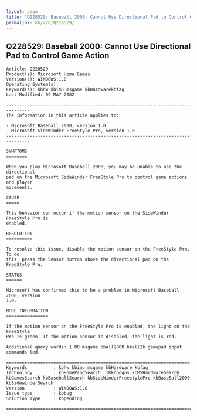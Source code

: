 ```yaml
---
layout: page
title: "Q228529: Baseball 2000: Cannot Use Directional Pad to Control Game Action"
permalink: kb/228/Q228529/
---
```


## Q228529: Baseball 2000: Cannot Use Directional Pad to Control Game Action

	Article: Q228529
	Product(s): Microsoft Home Games
	Version(s): WINDOWS:1.0
	Operating System(s): 
	Keyword(s): kbhw kbimu msgame kbHardwarekbfaq
	Last Modified: 09-MAY-2002
	
	-------------------------------------------------------------------------------
	The information in this article applies to:
	
	- Microsoft Baseball 2000, version 1.0 
	- Microsoft SideWinder FreeStyle Pro, version 1.0 
	-------------------------------------------------------------------------------
	
	SYMPTOMS
	========
	
	When you play Microsoft Baseball 2000, you may be unable to use the directional
	pad on the Microsoft SideWinder FreeStyle Pro to control game actions and player
	movements.
	
	CAUSE
	=====
	
	This behavior can occur if the motion sensor on the SideWinder FreeStyle Pro is
	enabled.
	
	RESOLUTION
	==========
	
	To resolve this issue, disable the motion sensor on the FreeStyle Pro. To do
	this, press the Sensor button above the directional pad on the FreeStyle Pro.
	
	STATUS
	======
	
	Microsoft has confirmed this to be a problem in Microsoft Baseball 2000, version
	1.0.
	
	MORE INFORMATION
	================
	
	If the motion sensor on the FreeStyle Pro is enabled, the light on the FreeStyle
	Pro is green. If the motion sensor is disabled, the light is red.
	
	Additional query words: 1.00 msgame bball2000 bball2k gamepad input commands led
	
	======================================================================
	Keywords          : kbhw kbimu msgame kbHardware kbfaq
	Technology        : kbHomeProdSearch _IKkbbogus kbMSHardwareSearch kbGamesSearch kbBaseballSearch kbSideWinderFreestylePro kbBaseBall2000 kbSidewinderSearch
	Version           : WINDOWS:1.0
	Issue type        : kbbug
	Solution Type     : kbpending
	
	=============================================================================
	
